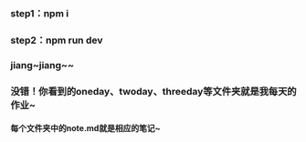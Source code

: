 ### step1：npm i
### step2：npm run dev
### jiang~jiang~~ 
### 没错！你看到的oneday、twoday、threeday等文件夹就是我每天的作业~
#### 每个文件夹中的note.md就是相应的笔记~

